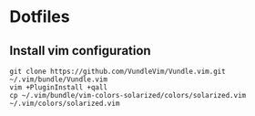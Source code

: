 # Dotfiles
## Install vim configuration

```
git clone https://github.com/VundleVim/Vundle.vim.git ~/.vim/bundle/Vundle.vim
vim +PluginInstall +qall
cp ~/.vim/bundle/vim-colors-solarized/colors/solarized.vim ~/.vim/colors/solarized.vim
```

